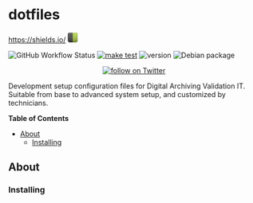 # dotfiles
<!-- badges -->
https://shields.io/
<img border="0" alt="BADGE HELP" src="img/shield.png" width="20" height="20">
<!-- badges -->
![GitHub Workflow Status](https://img.shields.io/github/workflow/status/DavitTec/dotfiles/make%20test?style=plastic)
[![make test](https://github.com/DavitTec/dotfiles/workflows/make%20test/badge.svg)](https://github.com/DavitTec/dotfiles/actions?query=workflow%3A%22make+test%22+branch%3Amaster)
![version](https://img.shields.io/badge/version-0.0.3-red?style=plastic) 
![Debian package](https://img.shields.io/debian/v/bash/unstable?color=red&label=bash&style=plastic)
 <p align="center">
   <a href="https://twitter.com/intent/follow?screen_name=_davit">
        <img src="https://img.shields.io/twitter/follow/_davit?style=social&logo=twitter"
            alt="follow on Twitter"></a>
</p>

Development setup configuration files for Digital Archiving Validation IT. Suitable from base to advanced system setup, and customized by technicians.

**Table of Contents**

<!-- toc -->

- [About](#about)
  * [Installing](#installing)

<!-- tocstop -->

## About

### Installing
